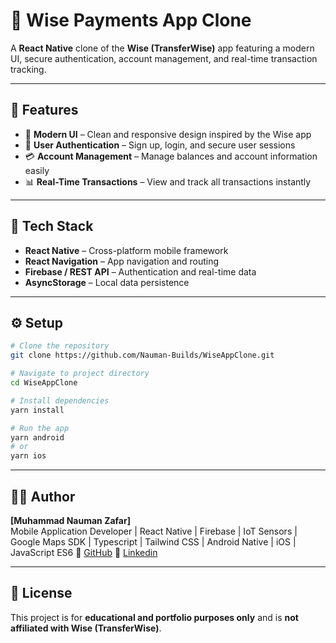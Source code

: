 # 💸 Wise Payments App Clone

A **React Native** clone of the **Wise (TransferWise)** app featuring a modern UI, secure authentication, account management, and real-time transaction tracking.

---

## 🚀 Features

- 🎨 **Modern UI** – Clean and responsive design inspired by the Wise app  
- 🔐 **User Authentication** – Sign up, login, and secure user sessions  
- 💳 **Account Management** – Manage balances and account information easily  
- 📊 **Real-Time Transactions** – View and track all transactions instantly  

---

## 🧰 Tech Stack

- **React Native** – Cross-platform mobile framework  
- **React Navigation** – App navigation and routing  
- **Firebase / REST API** – Authentication and real-time data  
- **AsyncStorage** – Local data persistence  

---

## ⚙️ Setup

```bash
# Clone the repository
git clone https://github.com/Nauman-Builds/WiseAppClone.git

# Navigate to project directory
cd WiseAppClone

# Install dependencies
yarn install

# Run the app
yarn android
# or
yarn ios
```

---

## 🧑‍💻 Author

**[Muhammad Nauman Zafar]**  
Mobile Application Developer | React Native | Firebase | IoT Sensors | Google Maps SDK | Typescript | Tailwind CSS | Android Native | iOS | JavaScript ES6 
🔗 [GitHub](https://github.com/Nauman-Builds)
🔗 [Linkedin](https://linkedin.com/in/nauman-tech/)

---

## 🪪 License

This project is for **educational and portfolio purposes only** and is **not affiliated with Wise (TransferWise)**.
